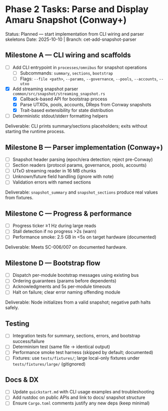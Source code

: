 # Phase 2 Tasks: Parse and Display Amaru Snapshot (Conway+)

Status: Planned — start implementation from CLI wiring and parser skeletons
Date: 2025-10-10 | Branch: cet-add-snapshot-parser

## Milestone A — CLI wiring and scaffolds

- [ ] Add CLI entrypoint in `processes/omnibus` for snapshot operations
  - [ ] Subcommands: `summary`, `sections`, `bootstrap`
  - [ ] Flags: `--file <path>`, `--params`, `--governance`, `--pools`, `--accounts`, `--utxo`
- [x] Add streaming snapshot parser `common/src/snapshot/streaming_snapshot.rs`
  - [x] Callback-based API for bootstrap process
  - [x] Parse UTXOs, pools, accounts, DReps from Conway snapshots
  - [x] Trait-based extensibility for state distribution
- [ ] Deterministic stdout/stderr formatting helpers

Deliverable: CLI prints summary/sections placeholders; exits without starting the runtime process.

## Milestone B — Parser implementation (Conway+)

- [ ] Snapshot header parsing (epoch/era detection; reject pre-Conway)
- [ ] Section readers (protocol params, governance, pools, accounts)
- [ ] UTxO streaming reader in 16 MB chunks
- [ ] Unknown/future field handling (ignore with note)
- [ ] Validation errors with named sections

Deliverable: `snapshot_summary` and `snapshot_sections` produce real values from fixtures.

## Milestone C — Progress & performance

- [ ] Progress ticker ≥1 Hz during large reads
- [ ] Stall detection if no progress >2s (warn)
- [ ] Performance smoke: 2.5 GB in <5s on target hardware (documented)

Deliverable: Meets SC-006/007 on documented hardware.

## Milestone D — Bootstrap flow

- [ ] Dispatch per-module bootstrap messages using existing bus
- [ ] Ordering guarantees (params before dependents)
- [ ] Acknowledgments and 5s per-module timeouts
- [ ] Halt on failure; clear error naming offending module

Deliverable: Node initializes from a valid snapshot; negative path halts safely.

## Testing

- [ ] Integration tests for summary, sections, errors, and bootstrap success/failure
- [ ] Determinism test (same file → identical output)
- [ ] Performance smoke test harness (skipped by default; documented)
- [ ] Fixtures: use `tests/fixtures/`; large local-only fixtures under `tests/fixtures/large/` (gitignored)

## Docs & DX

- [ ] Update `quickstart.md` with CLI usage examples and troubleshooting
- [ ] Add rustdoc on public APIs and link to docs/ snapshot structure
- [ ] Ensure `Cargo.toml` comments justify any new deps (keep minimal)
